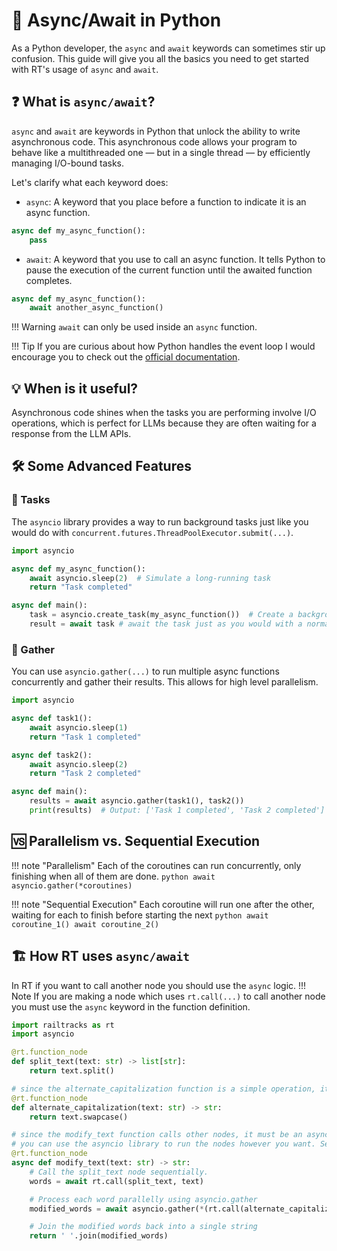 # 🚀 Async/Await in Python

As a Python developer, the `async` and `await` keywords can sometimes stir up confusion. This guide will give you all the
basics you need to get started with RT's usage of `async` and `await`.

## ❓ What is `async/await`?

`async` and `await` are keywords in Python that unlock the ability to write asynchronous code.
This asynchronous code allows your program to behave like a multithreaded one — but in a single thread — by efficiently managing I/O-bound tasks.

Let's clarify what each keyword does:

* `async`: A keyword that you place before a function to indicate it is an async function.

```python
async def my_async_function():
    pass
```

* `await`: A keyword that you use to call an async function. It tells Python to pause the execution of the current function until the awaited function completes.

```python
async def my_async_function():
    await another_async_function()
```

!!! Warning
    `await` can only be used inside an `async` function.

!!! Tip
    If you are curious about how Python handles the event loop I would encourage you to check out the [official documentation](https://docs.python.org/3/library/asyncio-eventloop.html).

## 💡 When is it useful?

Asynchronous code shines when the tasks you are performing involve I/O operations, which is perfect for LLMs
because they are often waiting for a response from the LLM APIs.

## 🛠 Some Advanced Features

### 📌 Tasks

The `asyncio` library provides a way to run background tasks just like you would do with `concurrent.futures.ThreadPoolExecutor.submit(...)`.

```python
import asyncio

async def my_async_function():
    await asyncio.sleep(2)  # Simulate a long-running task
    return "Task completed"

async def main():
    task = asyncio.create_task(my_async_function())  # Create a background task to be completed soon
    result = await task # await the task just as you would with a normal async function
```

### 🤝 Gather

You can use `asyncio.gather(...)` to run multiple async functions concurrently and gather their results. This allows for
high level parallelism.

```python
import asyncio

async def task1():
    await asyncio.sleep(1)
    return "Task 1 completed"

async def task2():
    await asyncio.sleep(2)
    return "Task 2 completed"

async def main():
    results = await asyncio.gather(task1(), task2())
    print(results)  # Output: ['Task 1 completed', 'Task 2 completed']
```

## 🆚 Parallelism vs. Sequential Execution

!!! note "Parallelism"
    Each of the coroutines can run concurrently, only finishing when all of them are done.
    ```python
        await asyncio.gather(*coroutines)
    ```

!!! note "Sequential Execution"
    Each coroutine will run one after the other, waiting for each to finish before starting the next
    ```python
        await coroutine_1()
        await coroutine_2()
    ```

## 🏗 How RT uses `async/await`

In RT if you want to call another node you should use the `async` logic.
!!! Note
    If you are making a node which uses `rt.call(...)` to call another node you must use the `async` keyword in the
    function definition.

```python
import railtracks as rt
import asyncio

@rt.function_node
def split_text(text: str) -> list[str]:
    return text.split()

# since the alternate_capitalization function is a simple operation, it can be a regular function
@rt.function_node
def alternate_capitalization(text: str) -> str:
    return text.swapcase()

# since the modify_text function calls other nodes, it must be an async function
# you can use the asyncio library to run the nodes however you want. See below for an example of sequential and parallel execution.
@rt.function_node
async def modify_text(text: str) -> str:
    # Call the split_text node sequentially.
    words = await rt.call(split_text, text)

    # Process each word parallelly using asyncio.gather
    modified_words = await asyncio.gather(*(rt.call(alternate_capitalization, word) for word in words))

    # Join the modified words back into a single string
    return ' '.join(modified_words)
```
